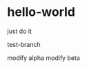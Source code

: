 # hello-world
just do it

test-branch

modify alpha
modify beta

                                                  